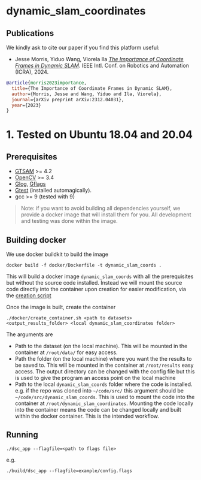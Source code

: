 # dynamic_slam_coordinates

## Publications


We kindly ask to cite our paper if you find this platform useful:

- Jesse Morris, Yiduo Wang, Viorela Ila [*The Importance of Coordinate Frames in Dynamic SLAM*](https://arxiv.org/abs/2312.04031).  IEEE Intl. Conf. on Robotics and Automation (ICRA), 2024.

```bibtex
@article{morris2023importance,
  title={The Importance of Coordinate Frames in Dynamic SLAM},
  author={Morris, Jesse and Wang, Yiduo and Ila, Viorela},
  journal={arXiv preprint arXiv:2312.04031},
  year={2023}
}
 ```

# 1. Tested on Ubuntu 18.04 and 20.04

## Prerequisites
- [GTSAM](https://github.com/borglab/gtsam) >= 4.2
- [OpenCV](https://github.com/opencv/opencv) >= 3.4
- [Glog](http://rpg.ifi.uzh.ch/docs/glog.html), [Gflags](https://gflags.github.io/gflags/)
- [Gtest](https://github.com/google/googletest/blob/master/googletest/docs/primer.md) (installed automagically).
- gcc >= 9 (tested with 9)

> Note: if you want to avoid building all dependencies yourself, we provide a docker image that will install them for you. All development and testing was done within the image.

## Building docker
We use docker buildkit to build the image
```
docker build -f docker/Dockerfile -t dynamic_slam_coords .
```
This will build a docker image `dynamic_slam_coords` with all the prerequisites but without the source code installed. Instead we will mount the source code directly into the container upon creation for easier modification, via the [creation script](./docker/create_container.sh)

Once the image is built, create the container 
```
./docker/create_container.sh <path to datasets> <output_results_folder> <local dynamic_slam_coordinates folder>
```
The arguments are
- Path to the dataset (on the local machine). This will be mounted in the container at  `/root/data/` for easy access.
- Path the folder (on the local machine) where you want the the results to be saved to.  This will be mounted in the container at  `/root/results` easy access. The output directory can be changed with the config file but this is used to give the program an access point on the local machine
- Path to the local `dynamic_slam_coords` folder where the code is installed. e.g. if the repo was cloned into `~/code/src/` this argument should be `~/code/src/dynamic_slam_coords`. This is used to mount the code into the container at `/root/dynamic_slam_coordinates`. Mounting the code locally into the container means the code can be changed locally and built within the docker container. This is the intended workflow.



## Running
```
./dsc_app --flagfile=<path to flags file>
```
e.g.
```
./build/dsc_app --flagfile=example/config.flags
```

